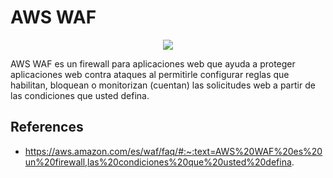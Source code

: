 # AWS WAF

<p align="center">
  <img src="https://github.com/dimasx010/knowledge/assets/105082657/080c119f-1d7e-448c-a9e4-aede6858e8ee">
</p>

AWS WAF es un firewall para aplicaciones web que ayuda a proteger aplicaciones web contra ataques al permitirle configurar reglas que habilitan, bloquean o monitorizan (cuentan) las solicitudes web a partir de las condiciones que usted defina.


## References
- https://aws.amazon.com/es/waf/faq/#:~:text=AWS%20WAF%20es%20un%20firewall,las%20condiciones%20que%20usted%20defina.
